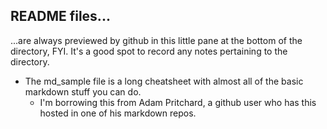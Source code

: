 ## README files...

...are always previewed by github in this little pane at the bottom of the directory, FYI.
It's a good spot to record any notes pertaining to the directory.

- The md_sample file is a long cheatsheet with almost all of the basic markdown stuff you can do.
  - I'm borrowing this from Adam Pritchard, a github user who has this hosted in one of his markdown repos.
